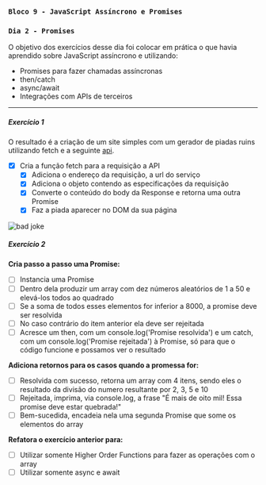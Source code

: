 ### `Bloco 9 - JavaScript Assíncrono e Promises`

### `Dia 2 - Promises`

O objetivo dos exercícios desse dia foi colocar em prática o que havia aprendido sobre JavaScript assíncrono e utilizando:

- Promises para fazer chamadas assíncronas
- then/catch
- async/await
- Integrações com APIs de terceiros

---

##### Exercício 1

O resultado é a criação de um site simples com um gerador de piadas ruins utilizando fetch e a seguinte [api](https://icanhazdadjoke.com/api).

- [x] Cria a função fetch para a requisição a API
  - [x] Adiciona o endereço da requisição, a url do serviço
  - [x] Adiciona o objeto contendo as especificações da requisição
  - [x] Converte o conteúdo do body da Response e retorna uma outra Promise
  - [x] Faz a piada aparecer no DOM da sua página

![bad joke](./img/bad_joke.png)

##### Exercício 2

**Cria passo a passo uma Promise:**

- [ ] Instancia uma Promise
- [ ] Dentro dela produzir um array com dez números aleatórios de 1 a 50 e elevá-los todos ao quadrado
- [ ] Se a soma de todos esses elementos for inferior a 8000, a promise deve ser resolvida
- [ ] No caso contrário do item anterior ela deve ser rejeitada
- [ ] Acresce um then, com um console.log('Promise resolvida') e um catch, com um console.log('Promise rejeitada') à Promise, só para que o código funcione e possamos ver o resultado

**Adiciona retornos para os casos quando a promessa for:**

- [ ] Resolvida com sucesso, retorna um array com 4 itens, sendo eles o resultado da divisão do numero resultante por 2, 3, 5 e 10
- [ ] Rejeitada, imprima, via console.log, a frase "É mais de oito mil! Essa promise deve estar quebrada!"
- [ ] Bem-sucedida, encadeia nela uma segunda Promise que some os elementos do array

**Refatora o exercício anterior para:**

- [ ] Utilizar somente Higher Order Functions para fazer as operações com o array
- [ ] Utilizar somente async e await
